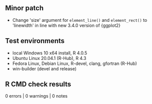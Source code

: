 ## Minor patch

* Change 'size' argument for `element_line()` and `element_rect()` to 'linewidth' in line with new 3.4.0 version of {ggplot2}

## Test environments
* local Windows 10 x64 install, R 4.0.5
* Ubuntu Linux 20.04.1 (R-Hub), R 4.3
* Fedora Linux, Debian Linux, R-devel, clang, gfortran (R-Hub)
* win-builder (devel and release)

## R CMD check results

0 errors | 0 warnings | 0 notes
